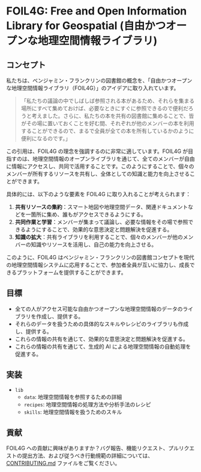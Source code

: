 # FOIL4G: Free and Open Information Library for Geospatial (自由かつオープンな地理空間情報ライブラリ)

## コンセプト

私たちは、ベンジャミン・フランクリンの図書館の概念を、「自由かつオープンな地理空間情報ライブラリ（FOIL4G）」のアイデアに取り入れています。

> 「私たちの議論の中でしばしば参照される本があるため、それらを集まる場所にすべて集めておけば、必要なときにすぐに参照できるので便利だろうと考えました。さらに、私たちの本を共有の図書館に集めることで、皆がその場に置いておくことを好む間、それぞれが他のメンバーの本を利用することができるので、まるで全員が全ての本を所有しているかのように便利になるのです。」

この引用は、FOIL4G の理念を強調するのに非常に適しています。FOIL4G が目指すのは、地理空間情報のオープンライブラリを通じて、全てのメンバーが自由に情報にアクセスし、共同で活用することです。このようにすることで、個々のメンバーが所有するリソースを共有し、全体としての知識と能力を向上させることができます。

具体的には、以下のような要素を FOIL4G に取り入れることが考えられます：

1. **共有リソースの集約**：スマート地図や地理空間データ、関連ドキュメントなどを一箇所に集め、誰もがアクセスできるようにする。
2. **共同作業と学習**：メンバーが集まって議論し、必要な情報をその場で参照できるようにすることで、効果的な意思決定と問題解決を促進する。
3. **知識の拡大**：共有ライブラリを利用することで、個々のメンバーが他のメンバーの知識やリソースを活用し、自己の能力を向上させる。

このように、FOIL4G はベンジャミン・フランクリンの図書館コンセプトを現代の地理空間情報システムに応用することで、参加者全員が互いに協力し、成長できるプラットフォームを提供することができます。

## 目標

- 全ての人がアクセス可能な自由かつオープンな地理空間情報のデータのライブラリを作成し、提供する。
- それらのデータを扱うための具体的なスキルやレシピのライブラリも作成し、提供する。
- これらの情報の共有を通じて、効果的な意思決定と問題解決を促進する。
- これらの情報の共有を通じて、生成的 AI による地理空間情報の自動処理を促進する。

## 実装

- `lib`
  - `data`: 地理空間情報を参照するための詳細
  - `recipes`: 地理空間情報の処理方法や分析手法のレシピ
  - `skills`: 地理空間情報を扱うためのスキル

## 貢献

FOIL4G への貢献に興味がありますか？バグ報告、機能リクエスト、プルリクエストの提出方法、および従うべき行動規範の詳細については、[CONTRIBUTING.md](CONTRIBUTING.md) ファイルをご覧ください。
